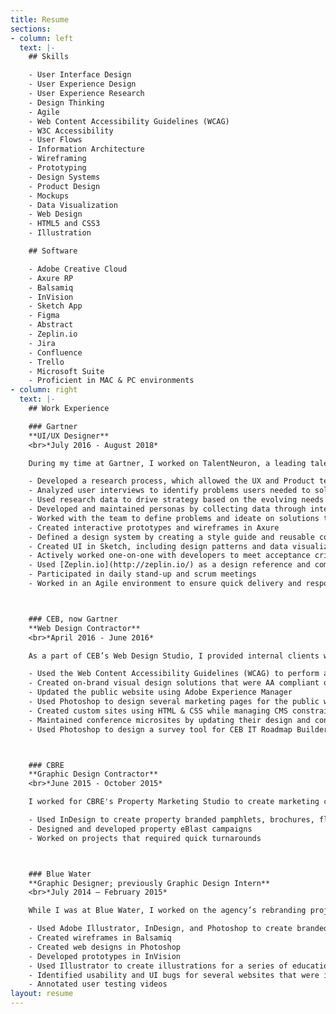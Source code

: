 ```yaml
---
title: Resume
sections:
- column: left
  text: |-
    ## Skills

    - User Interface Design
    - User Experience Design
    - User Experience Research
    - Design Thinking
    - Agile
    - Web Content Accessibility Guidelines (WCAG)
    - W3C Accessibility
    - User Flows
    - Information Architecture
    - Wireframing
    - Prototyping
    - Design Systems
    - Product Design
    - Mockups
    - Data Visualization
    - Web Design
    - HTML5 and CSS3
    - Illustration

    ## Software

    - Adobe Creative Cloud
    - Axure RP
    - Balsamiq
    - InVision
    - Sketch App
    - Figma
    - Abstract
    - Zeplin.io
    - Jira
    - Confluence
    - Trello
    - Microsoft Suite
    - Proficient in MAC & PC environments
- column: right
  text: |-
    ## Work Experience

    ### Gartner
    **UI/UX Designer**
    <br>*July 2016 - August 2018*

    During my time at Gartner, I worked on TalentNeuron, a leading talent analytics web application used by recruiters, talent analysts, and other HR professionals. As a UI/UX Designer on the team, I was an active part in all aspects of the Design Thinking process.

    - Developed a research process, which allowed the UX and Product teams to run regular interview and testing cycles with users
    - Analyzed user interviews to identify problems users needed to solve in their work and what problems they encountered while using TalentNeuron
    - Used research data to drive strategy based on the evolving needs of our users
    - Developed and maintained personas by collecting data through interviewing users and key stakeholders
    - Worked with the team to define problems and ideate on solutions through Design Thinking workshops
    - Created interactive prototypes and wireframes in Axure
    - Defined a design system by creating a style guide and reusable components in Sketch
    - Created UI in Sketch, including design patterns and data visualizations
    - Actively worked one-on-one with developers to meet acceptance criteria defined by Product
    - Used [Zeplin.io](http://zeplin.io/) as a design reference and communication tool between the development and design teams
    - Participated in daily stand-up and scrum meetings
    - Worked in an Agile environment to ensure quick delivery and responsiveness to our users‘ needs



    ### CEB, now Gartner
    **Web Design Contractor**
    <br>*April 2016 - June 2016*

    As a part of CEB’s Web Design Studio, I provided internal clients with web-based assets and designs to help support their business’ particular needs.

    - Used the Web Content Accessibility Guidelines (WCAG) to perform a design audit of CEB’s public and member sites
    - Created on-brand visual design solutions that were AA compliant or better according to WCAG
    - Updated the public website using Adobe Experience Manager
    - Used Photoshop to design several marketing pages for the public website
    - Created custom sites using HTML & CSS while managing CMS constraints
    - Maintained conference microsites by updating their design and content
    - Used Photoshop to design a survey tool for CEB IT Roadmap Builder



    ### CBRE
    **Graphic Design Contractor**
    <br>*June 2015 - October 2015*

    I worked for CBRE's Property Marketing Studio to create marketing collateral for internal organizations across the southeastern region. I supported the studio as it grew from a pilot program that served only the southeast to an official service with several teams that provided marketing design for multiple regions across the United States.

    - Used InDesign to create property branded pamphlets, brochures, flyers, and offering memorandums
    - Designed and developed property eBlast campaigns
    - Worked on projects that required quick turnarounds



    ### Blue Water
    **Graphic Designer; previously Graphic Design Intern**
    <br>*July 2014 – February 2015*

    While I was at Blue Water, I worked on the agency’s rebranding project, which included digital and print collateral products. I also designed several websites and provided UX and QA support for our team.

    - Used Adobe Illustrator, InDesign, and Photoshop to create branded assets and collateral
    - Created wireframes in Balsamiq
    - Created web designs in Photoshop
    - Developed prototypes in InVision
    - Used Illustrator to create illustrations for a series of educational videos
    - Identified usability and UI bugs for several websites that were in development
    - Annotated user testing videos
layout: resume
---
```


